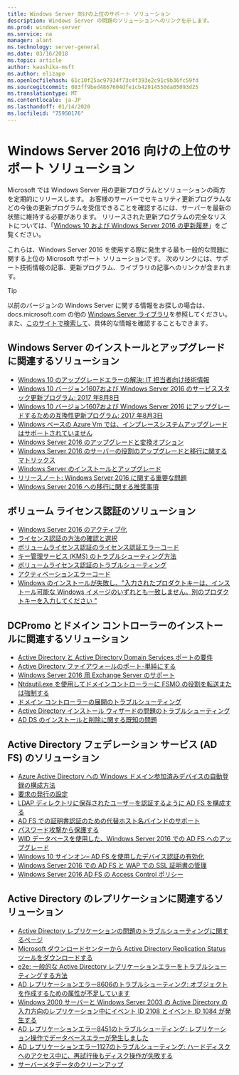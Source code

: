 ```yaml
---
title: Windows Server 向けの上位のサポート ソリューション
description: Windows Server の問題のソリューションへのリンクを示します。
ms.prod: windows-server
ms.service: na
manager: alant
ms.technology: server-general
ms.date: 03/16/2018
ms.topic: article
author: kaushika-msft
ms.author: elizapo
ms.openlocfilehash: 61c10f25ac97934f73c4f393e2c91c9b36fc59fd
ms.sourcegitcommit: 083ff9bed4867604dfe1cb42914550da05093d25
ms.translationtype: MT
ms.contentlocale: ja-JP
ms.lasthandoff: 01/14/2020
ms.locfileid: "75950176"
---
```

# <a name="top-support-solutions-for-windows-server-2016"></a>Windows Server 2016 向けの上位のサポート ソリューション

Microsoft では Windows Server 用の更新プログラムとソリューションの両方を定期的にリリースします。 お客様のサーバーでセキュリティ更新プログラムなどの今後の更新プログラムを受信できることを確認するには、サーバーを最新の状態に維持する必要があります。 リリースされた更新プログラムの完全なリストについては、「[Windows 10 および Windows Server 2016 の更新履歴](https://support.microsoft.com/help/4000825/windows-10-windows-server-2016-update-history)」をご覧ください。

これらは、Windows Server 2016 を使用する際に発生する最も一般的な問題に関する上位の Microsoft サポート ソリューションです。 次のリンクには、サポート技術情報の記事、更新プログラム、ライブラリの記事へのリンクが含まれます。

>[!TIP]
> 以前のバージョンの Windows Server に関する情報をお探しの場合は、 docs.microsoft.com の他の [Windows Server ライブラリ](/previous-versions/windows/)を参照してください。 また、[このサイトで検索して](https://docs.microsoft.com/search/index?search=Windows+Server&dataSource=previousVersions)、具体的な情報を確認することもできます。

## <a name="solutions-for-installing-or-upgrading-windows-server"></a>Windows Server のインストールとアップグレードに関連するソリューション

- [Windows 10 のアップグレードエラーの解決: IT 担当者向け技術情報](https://docs.microsoft.com/windows/deployment/upgrade/resolve-windows-10-upgrade-errors)
- [Windows 10 バージョン1607および Windows Server 2016 のサービススタック更新プログラム: 2017 年8月8日](https://support.microsoft.com/help/4035631)
- [Windows 10 バージョン1607および Windows Server 2016 にアップグレードするための互換性更新プログラム: 2017 年8月3日](https://support.microsoft.com/help/4033524)
- [Windows ベースの Azure Vm では、インプレースシステムアップグレードはサポートされていません](https://support.microsoft.com/help/4014997)
- [Windows Server 2016 のアップグレードと変換オプション](../get-started/supported-upgrade-paths.md)
- [Windows Server 2016 のサーバーの役割のアップグレードと移行に関するマトリックス](../get-started/server-role-upgradeability-table.md)
- [Windows Server のインストールとアップグレード](../get-started/installation-and-upgrade.md)
- [リリースノート: Windows Server 2016 に関する重要な問題](../get-started/windows-server-2016-ga-release-notes.md)
- [Windows Server 2016 への移行に関する推奨事項](../get-started/recommendations-moving-to-server2016.md)

## <a name="solutions-for-volume-activation"></a>ボリューム ライセンス認証のソリューション
- [Windows Server 2016 のアクティブ化](../get-started/server-2016-activation.md)
- [ライセンス認証の方法の確認と選択](https://technet.microsoft.com/library/jj134256(ws.11).aspx)
- [ボリュームライセンス認証のライセンス認証エラーコード](https://technet.microsoft.com/library/dn502528.aspx)
- [キー管理サービス (KMS) のトラブルシューティング方法](https://technet.microsoft.com/library/ee939272.aspx)
- [ボリュームライセンス認証のトラブルシューティング](https://technet.microsoft.com/library/ff793439.aspx)
- [アクティベーションエラーコード](https://technet.microsoft.com/library/ff793399.aspx)
- [Windows のインストールが失敗し、"入力されたプロダクトキーは、インストール可能な Windows イメージのいずれとも一致しません。別のプロダクトキーを入力してください "](https://support.microsoft.com/help/2796988/windows-8-or-windows-server-2012-installation-may-fail-with-error-mess)

## <a name="solutions-related-to-dcpromo-and-installing-domain-controllers"></a>DCPromo とドメイン コントローラーのインストールに関連するソリューション
- [Active Directory と Active Directory Domain Services ポートの要件](https://technet.microsoft.com/library/dd772723(v=ws.10).aspx)
- [Active Directory ファイアウォールのポート-単純にする](http://blogs.msmvps.com/acefekay/2011/11/01/active-directory-firewall-ports-let-s-try-to-make-this-simple/)
- [Windows Server 2016 用 Exchange Server のサポート](https://technet.microsoft.com/library/ff728623(v=exchg.150).aspx)
- [Ntdsutil.exe を使用してドメインコントローラーに FSMO の役割を転送または強制する](https://support.microsoft.com/kb/255504)
- [ドメイン コントローラーの展開のトラブルシューティング](../identity/ad-ds/deploy/troubleshooting-domain-controller-deployment.md)
- [Active Directory インストール ウィザードの問題のトラブルシューティング](https://msdn.microsoft.com/library/bb727058.aspx)
- [AD DS のインストールと削除に関する既知の問題](https://technet.microsoft.com/library/cc754463(v=ws.10).aspx)

## <a name="solutions-for-active-directory-federation-services-ad-fs"></a>Active Directory フェデレーション サービス (AD FS) のソリューション
- [Azure Active Directory への Windows ドメイン参加済みデバイスの自動登録の構成方法](/azure/active-directory/active-directory-conditional-access-automatic-device-registration-setup)
- [要求の発行の設定](/azure/active-directory/device-management-hybrid-azuread-joined-devices-setup#step-2-setup-issuance-of-claims)
- [LDAP ディレクトリに保存されたユーザーを認証するように AD FS を構成する](../identity/ad-fs/operations/configure-ad-fs-to-authenticate-users-stored-in-ldap-directories.md)
- [AD FS での証明書認証のための代替ホスト名バインドのサポート](../identity/ad-fs/operations/ad-fs-support-for-alternate-hostname-binding-for-certificate-authentication.md)
- [パスワード攻撃から保護する](https://blogs.technet.microsoft.com/tspring/2017/01/20/federated-to-microsoft-cloud-and-account-lockouts/)
- [WID データベースを使用した、Windows Server 2016 での AD FS へのアップグレード](../identity/ad-fs/deployment/upgrading-to-ad-fs-in-windows-server-2016.md)
- [Windows 10 サインオン– AD FS を使用したデバイス認証の有効化](../identity/ad-fs/operations/configure-device-based-conditional-access-on-premises.md)
- [Windows Server 2016 での AD FS と WAP での SSL 証明書の管理](../identity/ad-fs/operations/manage-ssl-certificates-ad-fs-wap-2016.md)
- [Windows Server 2016 AD FS の Access Control ポリシー](../identity/ad-fs/operations/access-control-policies-in-ad-fs.md)

## <a name="solutions-related-to-active-directory-replication"></a>Active Directory のレプリケーションに関連するソリューション

- [Active Directory レプリケーションの問題のトラブルシューティングに関するページ](../identity/ad-ds/manage/troubleshoot/troubleshooting-active-directory-replication-problems.md)
- [Microsoft ダウンロードセンターから Active Directory Replication Status ツールをダウンロードする](https://www.microsoft.com/en-in/download/details.aspx?id=30005)
- [e2e: 一般的な Active Directory レプリケーションエラーをトラブルシューティングする方法](https://support.microsoft.com/kb/3108513)
- [AD レプリケーションエラー8606のトラブルシューティング: オブジェクトを作成するための属性が不足しています](https://support.microsoft.com/kb/2028495)
- [Windows 2000 サーバーと Windows Server 2003 の Active Directory の入力方向のレプリケーション中にイベント ID 2108 とイベント ID 1084 が発生する](https://support.microsoft.com/kb/837932)
- [AD レプリケーションエラー8451のトラブルシューティング: レプリケーション操作でデータベースエラーが発生しました](https://support.microsoft.com/kb/2645996)
- [AD レプリケーションエラー1127のトラブルシューティング: ハードディスクへのアクセス中に、再試行後もディスク操作が失敗する](https://support.microsoft.com/kb/2025726)
- [サーバーメタデータのクリーンアップ](https://technet.microsoft.com/library/cc816907.aspx)